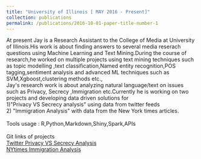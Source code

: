 ```yaml
---
title: "University of Illinois [ MAY 2016 - Present]"
collection: publications
permalink: /publications/2016-10-01-paper-title-number-1
---
```

At present Jay is a Research Assistant to the College of Media at University of Illinois.His work is about finding answers to several media reserach questions using Machine Learning and Text Mining.During the course of research,he worked on multiple projects using text mining techniques such as topic modelling ,text classification,Named entity recognition,POS tagging,sentiment analysis and advanced ML techniques such as SVM,Xgboost,clustering methods etc.,
<br/>
Jay's research work is about analyzing natural language/text on issues such as Privacy, Secrecy ,Immigration etc.Currently he is working on two projects and developing data driven solutions for<br/>
 1)"Privacy VS Secrecy analysis" using data from twitter feeds <br/>
 2) "Immigration Analysis" with data from the New York times articles. <br/>
<br/>
Tools usage : R,Python,Markdown,Shiny,Spark,APIs <br/>
<br/>
Git links of projects <br/>
​[Twitter Privacy VS Secrecy Analysis](https://github.com/bandjay/Twitter-Analysis)
<br/>
[NYtimes Immigration Analysis](https://github.com/bandjay/NYtimes)
